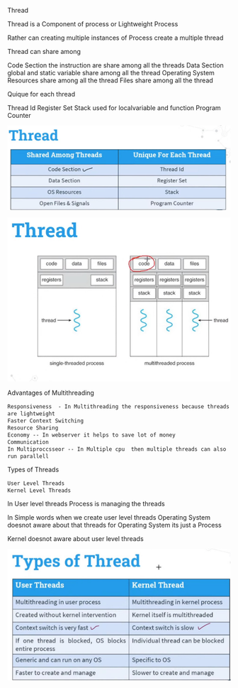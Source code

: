 
Thread

Thread is a Component of process
        or
Lightweight Process

Rather can creating multiple instances of Process create a multiple thread


Thread can share among

Code Section the instruction are share among all the threads
Data Section  global and static variable share among all the thread
Operating System Resources share among all the thread
Files  share among all the thread


Quique for each thread

Thread Id
Register Set
Stack         used for localvariable and function
Program Counter


![Threadsbasic](images/Threadbasics.jpg)



  ![Threads](images/Thread.jpg)







  Advantages of Multithreading

    Responsiveness  - In Multithreading the responsiveness because threads are lightweight
    Faster Context Switching
    Resource Sharing
    Economy -- In webserver it helps to save lot of money
    Communication
    In Multiproccsseor -- In Multiple cpu  then multiple threads can also run parallell




Types of Threads

    User Level Threads
    Kernel Level Threads

In User level threads Process is managing the threads


In Simple words  when we create user level threads Operating System doesnot aware about  that threads for Operating System its just a Process

Kernel doesnot aware about user level threads

![ThreadsTypes](images/threadstypes.jpg)

